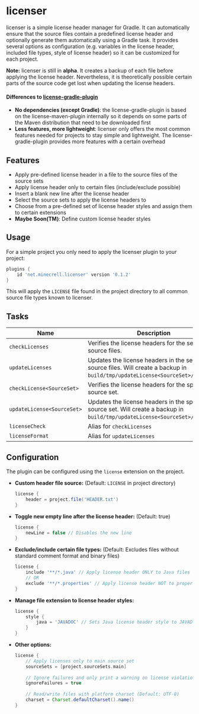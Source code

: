 # licenser
licenser is a simple license header manager for Gradle. It can automatically ensure that the source files contain a predefined license header and optionally generate them automatically using a Gradle task. It provides several options as configuration (e.g. variables in the license header, included file types, style of license header) so it can be customized for each project.

**Note:** licenser is still in **alpha**. It creates a backup of each file before applying the license header. Nevertheless, it is theoretically possible certain parts of the source code get lost when updating the license headers.

#### Differences to [license-gradle-plugin](https://github.com/hierynomus/license-gradle-plugin)
- **No dependencies (except Gradle)**: the license-gradle-plugin is based on the license-maven-plugin internally so it depends on some parts of the Maven distribution that need to be downloaded first
- **Less features, more lightweight**: licenser only offers the most common features needed for projects to stay simple and lightweight. The license-gradle-plugin provides more features with a certain overhead

## Features
- Apply pre-defined license header in a file to the source files of the source sets
- Apply license header only to certain files (include/exclude possible)
- Insert a blank new line after the license header
- Select the source sets to apply the license headers to
- Choose from a pre-defined set of license header styles and assign them to certain extensions
- **Maybe Soon(TM)**: Define custom license header styles

## Usage
For a simple project you only need to apply the licenser plugin to your project:

```gradle
plugins {
    id 'net.minecrell.licenser' version '0.1.2'
}
```

This will apply the `LICENSE` file found in the project directory to all common source file types known to licenser.


## Tasks
|Name|Description|
|----|-----------|
|`checkLicenses`|Verifies the license headers for the selected source files.|
|`updateLicenses`|Updates the license headers in the selected source files. Will create a backup in `build/tmp/updateLicense<SourceSet>/original`.|
|`checkLicense<SourceSet>`|Verifies the license headers for the specified source set.|
|`updateLicense<SourceSet>`|Updates the license headers in the specified source set. Will create a backup in `build/tmp/updateLicense<SourceSet>/original`.|
|`licenseCheck`|Alias for `checkLicenses`|
|`licenseFormat`|Alias for `updateLicenses`|

## Configuration
The plugin can be configured using the `license` extension on the project.

- **Custom header file source:** (Default: `LICENSE` in project directory)

    ```gradle
    license {
        header = project.file('HEADER.txt')
    }
    ```
- **Toggle new empty line after the license header:** (Default: true)

    ```gradle
    license {
        newLine = false // Disables the new line
    }
    ```
- **Exclude/include certain file types:** (Default: Excludes files without standard comment format and binary files)

    ```gradle
    license {
        include '**/*.java' // Apply license header ONLY to Java files
        // OR
        exclude '**/*.properties' // Apply license header NOT to properties files
    }
    ```
- **Manage file extension to license header styles:**

    ```gradle
    license {
        style {
            java = 'JAVADOC' // Sets Java license header style to JAVADOC (/**)
        }
    }
    ```
- **Other options:**

    ```gradle
    license {
        // Apply licenses only to main source set
        sourceSets = [project.sourceSets.main]
        
        // Ignore failures and only print a warning on license violations
        ignoreFailures = true
        
        // Read/write files with platform charset (Default: UTF-8)
        charset = Charset.defaultCharset().name()
    }
